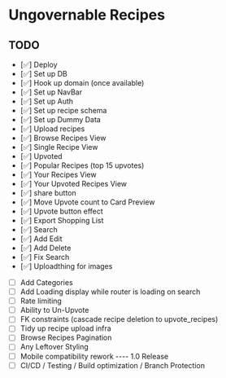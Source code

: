 # Ungovernable Recipes

## TODO

- [✅] Deploy
- [✅] Set up DB
- [✅] Hook up domain (once available) 
- [✅] Set up NavBar
- [✅] Set up Auth
- [✅] Set up recipe schema
- [✅] Set up Dummy Data
- [✅] Upload recipes
- [✅] Browse Recipes View
- [✅] Single Recipe View
- [✅] Upvoted
- [✅] Popular Recipes (top 15 upvotes)
- [✅] Your Recipes View
- [✅] Your Upvoted Recipes View
- [✅] share button
- [✅] Move Upvote count to Card Preview
- [✅] Upvote button effect
- [✅] Export Shopping List
- [✅] Search
- [✅] Add Edit
- [✅] Add Delete
- [✅] Fix Search
- [✅] Uploadthing for images
- [ ] Add Categories
- [ ] Add Loading display while router is loading on search
- [ ] Rate limiting
- [ ] Ability to Un-Upvote
- [ ] FK constraints (cascade recipe deletion to upvote_recipes)
- [ ] Tidy up recipe upload infra
- [ ] Browse Recipes Pagination
- [ ] Any Leftover Styling
- [ ] Mobile compatibility rework
---- 1.0 Release
- [ ] CI/CD / Testing / Build optimization / Branch Protection 
